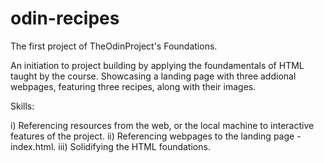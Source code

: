 # odin-recipes
The first project of TheOdinProject's Foundations.

An initiation to project building by applying the foundamentals of HTML taught by the course.
Showcasing a landing page with three addional webpages, featuring three recipes, along with their images.

Skills:

i) Referencing resources from the web, or the local machine to interactive features of the project.
ii) Referencing webpages to the landing page - index.html.
iii) Solidifying the HTML foundations.
